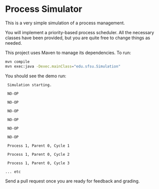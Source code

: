 # Process Simulator

This is a very simple simulation of a process management.

You will implement a priority-based process scheduler. All the necessary
classes have been provided, but you are quite free to change things as
needed.

This project uses Maven to manage its dependencies. To run:

```bash
mvn compile
mvn exec:java -Dexec.mainClass="edu.sfsu.Simulation"
```

You should see the demo run:

```
 Simulation starting.

 NO-OP

 NO-OP

 NO-OP

 NO-OP

 NO-OP

 NO-OP

 Process 1, Parent 0, Cycle 1

 Process 1, Parent 0, Cycle 2

 Process 1, Parent 0, Cycle 3

... etc

```

Send a pull request once you are ready for feedback and grading.
